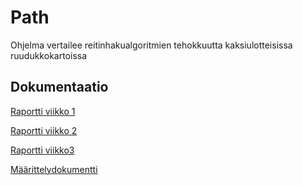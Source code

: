 # Path
Ohjelma vertailee reitinhakualgoritmien tehokkuutta kaksiulotteisissa ruudukkokartoissa

## Dokumentaatio
[Raportti viikko 1](https://github.com/ktatu/Path/blob/master/documentation/viikko1_raportti.md)

[Raportti viikko 2](https://github.com/ktatu/Path/blob/master/documentation/viikko2_raportti.md)

[Raportti viikko3](https://github.com/ktatu/Path/blob/master/documentation/viikko3_raportti.md)

[Määrittelydokumentti](https://github.com/ktatu/Path/blob/master/documentation/maarittely.md)
